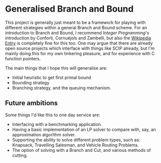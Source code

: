 # Generalised Branch and Bound

This project is generally just meant to be a framework for playing with
 different strategies within a general Branch and Bound scheme. 
For an introduction to Branch and Bound, I recommend *Integer Programming*'s
 introduction by Conforti, Cornuéjols and Zambelli, but also the
 [Wikipedia Entry](https://en.wikipedia.org/wiki/Branch_and_bound) is completely
 fine for this too.
One may argue that there are already open source projects which interface
 with things like SCIP already, but I'm mainly doing this for my own tinkering
 pleasure, and for experience with C function pointers. 

The main things that I hope this will generalise are:
 - Initial heuristic to get first primal bound
 - Bounding strategy
 - Branching strategy, and the queuing mechanism.

## Future ambitions

Some things I'd like this to one day service are:
 - Interfacing with a benchmarking application.
 - Having a basic implementation of an LP solver to compare with, say, an approximation algorithm solver.
 - Supporting the ability to solve different problem types, such as: Knapsack,
    Travelling Salesman, and Vehicle Routing Problems.
 - The option of solving with a Branch and Cut, and various methods of cutting.
